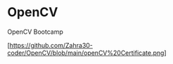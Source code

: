 # OpenCV
OpenCV Bootcamp

[https://github.com/Zahra30-coder/OpenCV/blob/main/openCV%20Certificate.png]
